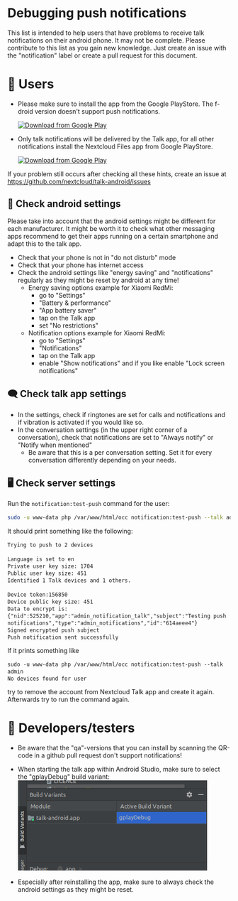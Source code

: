 # Debugging push notifications

This list is intended to help users that have problems to receive talk notifications on their android phone. It may 
not be complete. Please contribute to this list as you gain new knowledge. Just create an issue with the 
"notification" label or create a pull request for this document. 

# 📱 Users
- Please make sure to install the app from the Google PlayStore. The f-droid version doesn't support push notifications.
  
  [<img src="https://play.google.com/intl/en_us/badges/images/generic/en_badge_web_generic.png"
  alt="Download from Google Play"
  height="80">](https://play.google.com/store/apps/details?id=com.nextcloud.talk2)
- Only talk notifications will be delivered by the Talk app, for all other notifications install the Nextcloud Files 
  app from Google PlayStore.
  
  [<img src="https://play.google.com/intl/en_us/badges/images/generic/en_badge_web_generic.png"
  alt="Download from Google Play"
  height="80">](https://play.google.com/store/apps/details?id=com.nextcloud.client)

If your problem still occurs after checking all these hints, create an issue at https://github.com/nextcloud/talk-android/issues

## 🤖 Check android settings

Please take into account that the android settings might be different for each manufacturer. It might be worth it to check what other messaging apps recommend to get their apps running on a certain smartphone and adapt this to the talk app.

- Check that your phone is not in "do not disturb" mode
- Check that your phone has internet access
- Check the android settings like "energy saving" and "notifications" regularly as they might be reset by android at 
  any time!
    - Energy saving options example for Xiaomi RedMi:
		- go to "Settings" 
        - "Battery & performance"
        - "App battery saver"
        - tap on the Talk app 
        - set "No restrictions"
    - Notification options example for Xiaomi RedMi:
		- go to "Settings" 
        - "Notifications" 
        - tap on the Talk app 
        - enable "Show notifications" and if you like 
          enable "Lock screen notifications"

## 🗨️ Check talk app settings
- In the settings, check if ringtones are set for calls and notifications and if vibration is activated if you would 
  like so.
- In the conversation settings (in the upper right corner of a conversation), check that notifications are set to 
  "Always notify" or "Notify when mentioned"
	- Be aware that this is a per conversation setting. Set it for every conversation differently depending on your 
      needs.

## 🖥 Check server settings

Run the `notification:test-push` command for the user:

```bash
sudo -u www-data php /var/www/html/occ notification:test-push --talk admin
```
  
It should print something like the following:
```
Trying to push to 2 devices
  
Language is set to en
Private user key size: 1704
Public user key size: 451
Identified 1 Talk devices and 1 others.

Device token:156850
Device public key size: 451
Data to encrypt is: {"nid":525210,"app":"admin_notification_talk","subject":"Testing push notifications","type":"admin_notifications","id":"614aeee4"}
Signed encrypted push subject
Push notification sent successfully
```
  
If it prints something like
```
sudo -u www-data php /var/www/html/occ notification:test-push --talk admin
No devices found for user
```
  
try to remove the account from Nextcloud Talk app and create it again. Afterwards try to run the command again.

# 🦺 Developers/testers
- Be aware that the "qa"-versions that you can install by scanning the QR-code in a github pull request don't 
  support notifications!

- When starting the talk app within Android Studio, make sure to select the "gplayDebug" build variant:
![gplay debug build variant](/docs/gplayDebugBuildVariant.png "gplay debug build variant")

- Especially after reinstalling the app, make sure to always check the android settings as they might be reset.